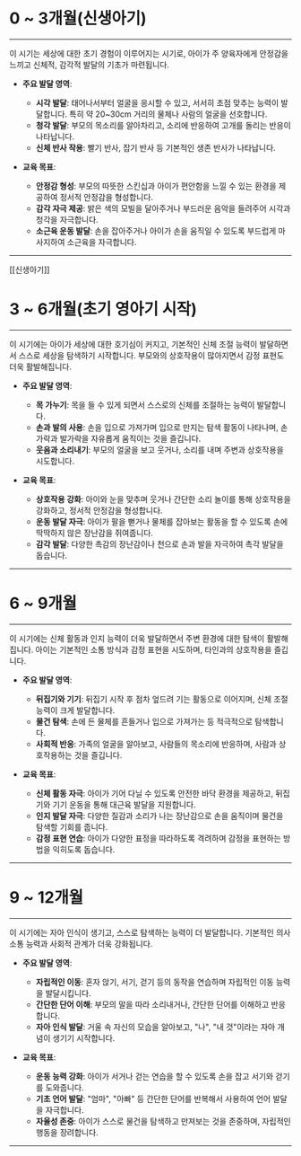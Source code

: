# 0 ~ 3개월(신생아기)
---
이 시기는 세상에 대한 초기 경험이 이루어지는 시기로, 아이가 주 양육자에게 안정감을 느끼고 신체적, 감각적 발달의 기초가 마련됩니다.

- **주요 발달 영역**:
  - **시각 발달**: 태어나서부터 얼굴을 응시할 수 있고, 서서히 초점 맞추는 능력이 발달합니다. 특히 약 20~30cm 거리의 물체나 사람의 얼굴을 선호합니다.
  - **청각 발달**: 부모의 목소리를 알아차리고, 소리에 반응하여 고개를 돌리는 반응이 나타납니다.
  - **신체 반사 작용**: 빨기 반사, 잡기 반사 등 기본적인 생존 반사가 나타납니다.

- **교육 목표**:
  - **안정감 형성**: 부모의 따뜻한 스킨십과 아이가 편안함을 느낄 수 있는 환경을 제공하여 정서적 안정감을 형성합니다.
  - **감각 자극 제공**: 밝은 색의 모빌을 달아주거나 부드러운 음악을 들려주어 시각과 청각을 자극합니다.
  - **소근육 운동 발달**: 손을 잡아주거나 아이가 손을 움직일 수 있도록 부드럽게 마사지하여 소근육을 자극합니다.
---
[[신생아기]]

# 3 ~ 6개월(초기 영아기 시작)
---
이 시기에는 아이가 세상에 대한 호기심이 커지고, 기본적인 신체 조절 능력이 발달하면서 스스로 세상을 탐색하기 시작합니다. 부모와의 상호작용이 많아지면서 감정 표현도 더욱 활발해집니다.

- **주요 발달 영역**:
  - **목 가누기**: 목을 들 수 있게 되면서 스스로의 신체를 조절하는 능력이 발달합니다.
  - **손과 발의 사용**: 손을 입으로 가져가며 입으로 만지는 탐색 활동이 나타나며, 손가락과 발가락을 자유롭게 움직이는 것을 즐깁니다.
  - **웃음과 소리내기**: 부모의 얼굴을 보고 웃거나, 소리를 내며 주변과 상호작용을 시도합니다.

- **교육 목표**:
  - **상호작용 강화**: 아이와 눈을 맞추며 웃거나 간단한 소리 놀이를 통해 상호작용을 강화하고, 정서적 안정감을 형성합니다.
  - **운동 발달 자극**: 아이가 팔을 뻗거나 물체를 잡아보는 활동을 할 수 있도록 손에 딱딱하지 않은 장난감을 쥐여줍니다.
  - **감각 발달**: 다양한 촉감의 장난감이나 천으로 손과 발을 자극하여 촉각 발달을 돕습니다.

---


# 6 ~ 9개월
---
이 시기에는 신체 활동과 인지 능력이 더욱 발달하면서 주변 환경에 대한 탐색이 활발해집니다. 아이는 기본적인 소통 방식과 감정 표현을 시도하며, 타인과의 상호작용을 즐깁니다.

- **주요 발달 영역**:
  - **뒤집기와 기기**: 뒤집기 시작 후 점차 엎드려 기는 활동으로 이어지며, 신체 조절 능력이 크게 발달합니다.
  - **물건 탐색**: 손에 든 물체를 흔들거나 입으로 가져가는 등 적극적으로 탐색합니다.
  - **사회적 반응**: 가족의 얼굴을 알아보고, 사람들의 목소리에 반응하며, 사람과 상호작용하는 것을 즐깁니다.

- **교육 목표**:
  - **신체 활동 자극**: 아이가 기어 다닐 수 있도록 안전한 바닥 환경을 제공하고, 뒤집기와 기기 운동을 통해 대근육 발달을 지원합니다.
  - **인지 발달 자극**: 다양한 질감과 소리가 나는 장난감으로 손을 움직이며 물건을 탐색할 기회를 줍니다.
  - **감정 표현 연습**: 아이가 다양한 표정을 따라하도록 격려하며 감정을 표현하는 방법을 익히도록 돕습니다.

---


# 9 ~ 12개월
---
이 시기에는 자아 인식이 생기고, 스스로 탐색하는 능력이 더 발달합니다. 기본적인 의사소통 능력과 사회적 관계가 더욱 강화됩니다.

- **주요 발달 영역**:
  - **자립적인 이동**: 혼자 앉기, 서기, 걷기 등의 동작을 연습하며 자립적인 이동 능력을 발달시킵니다.
  - **간단한 단어 이해**: 부모의 말을 따라 소리내거나, 간단한 단어를 이해하고 반응합니다.
  - **자아 인식 발달**: 거울 속 자신의 모습을 알아보고, "나", "내 것"이라는 자아 개념이 생기기 시작합니다.

- **교육 목표**:
  - **운동 능력 강화**: 아이가 서거나 걷는 연습을 할 수 있도록 손을 잡고 서기와 걷기를 도와줍니다. 
  - **기초 언어 발달**: "엄마", "아빠" 등 간단한 단어를 반복해서 사용하여 언어 발달을 자극합니다.
  - **자율성 존중**: 아이가 스스로 물건을 탐색하고 만져보는 것을 존중하며, 자립적인 행동을 장려합니다.

---
